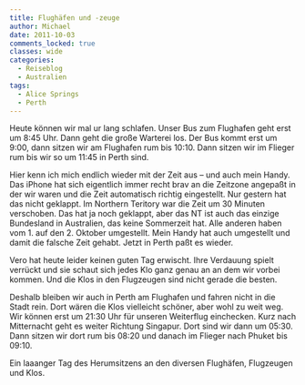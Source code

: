 ```yaml
---
title: Flughäfen und -zeuge
author: Michael
date: 2011-10-03
comments_locked: true
classes: wide
categories:
  - Reiseblog
  - Australien
tags:
  - Alice Springs
  - Perth
---
```


<p>Heute können wir mal ur lang schlafen. Unser Bus zum Flughafen geht erst um 8:45 Uhr. Dann geht die große Warterei los. Der Bus kommt erst um 9:00, dann sitzen wir am Flughafen rum bis 10:10. Dann sitzen wir im Flieger rum bis wir so um 11:45 in Perth sind.</p>  <p>Hier kenn ich mich endlich wieder mit der Zeit aus – und auch mein Handy. Das iPhone hat sich eigentlich immer recht brav an die Zeitzone angepaßt in der wir waren und die Zeit automatisch richtig eingestellt. Nur gestern hat das nicht geklappt. Im Northern Teritory war die Zeit um 30 Minuten verschoben. Das hat ja noch geklappt, aber das NT ist auch das einzige Bundesland in Australien, das keine Sommerzeit hat. Alle anderen haben vom 1. auf den 2. Oktober umgestellt. Mein Handy hat auch umgestellt und damit die falsche Zeit gehabt. Jetzt in Perth paßt es wieder.</p>  <p>Vero hat heute leider keinen guten Tag erwischt. Ihre Verdauung spielt verrückt und sie schaut sich jedes Klo ganz genau an an dem wir vorbei kommen. Und die Klos in den Flugzeugen sind nicht gerade die besten.</p>  <p>Deshalb bleiben wir auch in Perth am Flughafen und fahren nicht in die Stadt rein. Dort wären die Klos vielleicht schöner, aber wohl zu weit weg. Wir können erst um 21:30 Uhr für unseren Weiterflug einchecken. Kurz nach Mitternacht geht es weiter Richtung Singapur. Dort sind wir dann um 05:30. Dann sitzen wir dort rum bis 08:20 und danach im Flieger nach Phuket bis 09:10.</p>  <p>Ein laaanger Tag des Herumsitzens an den diversen Flughäfen, Flugzeugen und Klos.</p>
